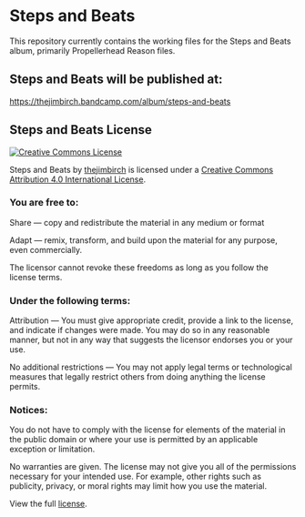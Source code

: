 # Steps and Beats
This repository currently contains the working files for the Steps and Beats album, primarily Propellerhead Reason files.

## Steps and Beats will be published at:
https://thejimbirch.bandcamp.com/album/steps-and-beats

## Steps and Beats License

[![Creative Commons License](https://i.creativecommons.org/l/by/4.0/88x31.png)](http://creativecommons.org/licenses/by/4.0/)

<span xmlns:dct="http://purl.org/dc/terms/" property="dct:title">Steps and Beats</span> by [thejimbirch](http://jimbir.ch) is licensed under a [Creative Commons Attribution 4.0 International License](http://creativecommons.org/licenses/by/4.0/).

### You are free to:
Share — copy and redistribute the material in any medium or format

Adapt — remix, transform, and build upon the material for any purpose, even commercially.

The licensor cannot revoke these freedoms as long as you follow the license terms.

### Under the following terms:
Attribution — You must give appropriate credit, provide a link to the license, and indicate if changes were made. You may do so in any reasonable manner, but not in any way that suggests the licensor endorses you or your use.

No additional restrictions — You may not apply legal terms or technological measures that legally restrict others from doing anything the license permits.

### Notices:
You do not have to comply with the license for elements of the material in the public domain or where your use is permitted by an applicable exception or limitation.

No warranties are given. The license may not give you all of the permissions necessary for your intended use. For example, other rights such as publicity, privacy, or moral rights may limit how you use the material.

View the full [license](http://creativecommons.org/licenses/by/4.0/).
